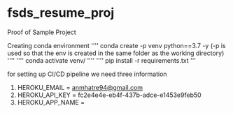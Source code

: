 # fsds_resume_proj
Proof of Sample Project



Creating conda environment
''''
conda create -p venv python==3.7 -y  (-p is used so that the env is created in the same folder as the working directory)
''''
''''
conda activate venv/
''''
''''
pip install -r requirements.txt
'''


for setting up CI/CD pipeline we need three information
1. HEROKU_EMAIL = anmhatre94@gmail.com
2. HEROKU_API_KEY = fc2e4e4e-eb4f-437b-adce-e1453e9feb50
3. HEROKU_APP_NAME = 
